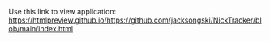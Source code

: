 Use this link to view application:
https://htmlpreview.github.io/https://github.com/jacksongski/NickTracker/blob/main/index.html

